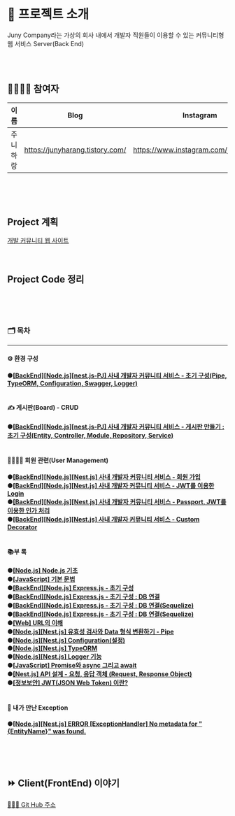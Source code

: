 # 🚀 프로젝트 소개

Juny Company라는 가상의 회사 내에서 개발자 직원들이 이용할 수 있는 커뮤니티형 웹 서비스 Server(Back End)

<br><br>

## 👨‍👨‍👧‍👧 참여자


| 이름     | Blog                            | Instagram                             |
| ---------- | --------------------------------- | --------------------------------------- |
| 주니하랑 | https://junyharang.tistory.com/ | https://www.instagram.com/junyharang/ |

<br><br><br>

## Project 계획

[개발 커뮤니티 웹 사이트](https://productive-ornament-cad.notion.site/66eef05d63514a6a817576dff1762ec0)
<br><br><br>


## Project Code 정리

<br><br><br>

### 🗂 목차

---

#### ⚙️ 환경 구성

**●[\[BackEnd\]\[Node.js\]\[nest.js-PJ\] 사내 개발자 커뮤니티 서비스 - 초기 구성(Pipe, TypeORM, Configuration, Swagger, Logger)](https://junyharang.tistory.com/271)**
<br><br>

#### ✍️ 게시판(Board) - CRUD

**●[\[BackEnd\]\[Node.js\]\[nest.js-PJ\] 사내 개발자 커뮤니티 서비스 - 게시판 만들기 : 초기 구성(Entity, Controller, Module, Repository, Service)](https://junyharang.tistory.com/274)**
<br><br>

<!-- **●[\[BackEnd\]\[Maven-PJ\] 개발자 커뮤니티 서비스 - 게시판 만들기 : 목록 조회](https://junyharang.tistory.com/218)** -->
<!-- <br> -->

<!-- **●[\[BackEnd\]\[Maven-PJ\] 개발자 커뮤니티 서비스 - 게시판 만들기 : 상세 조회](https://junyharang.tistory.com/220)** -->
<!-- <br> -->

<!-- **●[\[BackEnd\]\[Maven-PJ\] 개발자 커뮤니티 서비스 - 게시판 만들기 : 삭제](https://junyharang.tistory.com/221)** -->
<!-- <br> -->

<!-- **●[\[BackEnd\]\[Maven-PJ\][BackEnd][Maven-PJ] 개발자 커뮤니티 서비스 - 게시판 : 답변 등록 / 수정](https://junyharang.tistory.com/243)** -->
<!-- <br> -->

<!-- **●[\[BackEnd\]\[Maven-PJ\] 개발자 커뮤니티 서비스 - 게시판 : 답변 삭제](https://junyharang.tistory.com/245)** -->
<!-- <br><br> -->

#### 👨‍👩‍👧‍👦 회원 관련(User Management)

**●[\[BackEnd\]\[Node.js\]\[Nest.js\] 사내 개발자 커뮤니티 서비스 - 회원 가입](https://junyharang.tistory.com/278)**
<br>
**●[\[BackEnd\]\[Node.js\]\[Nest.js\] 사내 개발자 커뮤니티 서비스 - JWT를 이용한 Login](https://junyharang.tistory.com/280)**
<br>
**●[\[BackEnd\]\[Node.js\]\[Nest.js\] 사내 개발자 커뮤니티 서비스 - Passport, JWT를 이용한 인가 처리](https://junyharang.tistory.com/282)**
<br>
**●[\[BackEnd\]\[Node.js\]\[Nest.js\] 사내 개발자 커뮤니티 서비스 - Custom Decorator](https://junyharang.tistory.com/283)**
<br><br>

#### 📚부 록

**●[\[Node.js\] Node.js 기초](https://junyharang.tistory.com/261)**
<br>
**●[\[JavaScript\] 기본 문법 ](https://junyharang.tistory.com/262)**
<br>
**●[\[BackEnd\]\[Node.js\] Express.js - 초기 구성](https://junyharang.tistory.com/264)**
<br>
**●[\[BackEnd\]\[Node.js\] Express.js - 초기 구성 : DB 연결](https://junyharang.tistory.com/266)**
<br>
**●[\[BackEnd\]\[Node.js\] Express.js - 초기 구성 : DB 연결(Sequelize)](https://junyharang.tistory.com/267)**
<br>
**●[\[BackEnd\]\[Node.js\] Express.js - 초기 구성 : DB 연결(Sequelize)](https://junyharang.tistory.com/267)**
<br>
**●[\[Web\] URL의 이해](https://junyharang.tistory.com/260)**
<br>
**●[\[Node.js\]\[Nest.js\] 유효성 검사와 Data 형식 변환하기 - Pipe](https://junyharang.tistory.com/268)**
<br>
**●[\[Node.js\]\[Nest.js\] Configuration(설정)](https://junyharang.tistory.com/269)**
<br>
**●[\[Node.js\]\[Nest.js\] TypeORM](https://junyharang.tistory.com/270)**
<br>
**●[\[Node.js\]\[Nest.js\] Logger 기능](https://junyharang.tistory.com/272)**
<br>
**●[\[JavaScript\] Promise와 async 그리고 await](https://junyharang.tistory.com/276)**
<br>
**●[\[Nest.js\] API 설계 - 요청, 응답 객체 (Request, Response Object)](https://junyharang.tistory.com/277)**
<br>
**●[\[정보보안\] JWT(JSON Web Token) 이란?](https://junyharang.tistory.com/279)**
<br><br>

#### 🤔 내가 만난 Exception

**●[\[Node.js\]\[Nest.js\] ERROR \[ExceptionHandler\] No metadata for \"\{EntityName\}\" was found.](https://junyharang.tistory.com/275)**
<br>
<!-- **●[\[Vue.js\]\[Spring\] Post Data 전송 간 null값 전송 문제](https://junyharang.tistory.com/251)** -->

<br><br><br>

## ⏩ Client(FrontEnd) 이야기

[🧑🏻‍💻 Git Hub 주소](https://github.com/junyharang-personal-project/development-community-service-client)
